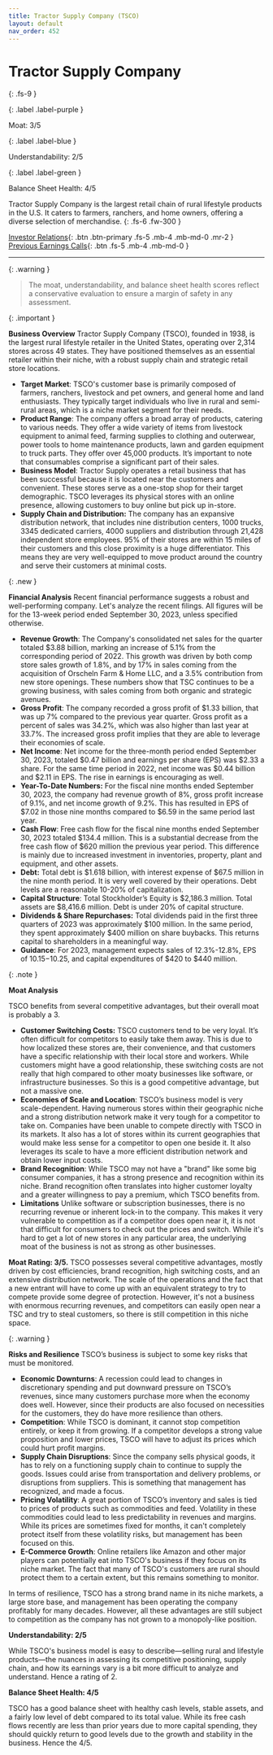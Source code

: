 ```yaml
---
title: Tractor Supply Company (TSCO)
layout: default
nav_order: 452
---
```


# Tractor Supply Company
{: .fs-9 }

{: .label .label-purple }

Moat: 3/5

{: .label .label-blue }

Understandability: 2/5

{: .label .label-green }

Balance Sheet Health: 4/5

Tractor Supply Company is the largest retail chain of rural lifestyle products in the U.S. It caters to farmers, ranchers, and home owners, offering a diverse selection of merchandise.
{: .fs-6 .fw-300 }

[Investor Relations](https://www.google.com/search?q=TSCO+investor+relations){: .btn .btn-primary .fs-5 .mb-4 .mb-md-0 .mr-2 }
[Previous Earnings Calls](https://discountingcashflows.com/company/TSCO/transcripts/){: .btn .fs-5 .mb-4 .mb-md-0 }

---

{: .warning }
>The moat, understandability, and balance sheet health scores reflect a conservative evaluation to ensure a margin of safety in any assessment.



{: .important }

**Business Overview**
Tractor Supply Company (TSCO), founded in 1938, is the largest rural lifestyle retailer in the United States, operating over 2,314 stores across 49 states. They have positioned themselves as an essential retailer within their niche, with a robust supply chain and strategic retail store locations.

*   **Target Market**: TSCO's customer base is primarily composed of farmers, ranchers, livestock and pet owners, and general home and land enthusiasts. They typically target individuals who live in rural and semi-rural areas, which is a niche market segment for their needs.
*   **Product Range**: The company offers a broad array of products, catering to various needs. They offer a wide variety of items from livestock equipment to animal feed, farming supplies to clothing and outerwear, power tools to home maintenance products, lawn and garden equipment to truck parts. They offer over 45,000 products. It’s important to note that consumables comprise a significant part of their sales.
*   **Business Model**: Tractor Supply operates a retail business that has been successful because it is located near the customers and convenient. These stores serve as a one-stop shop for their target demographic. TSCO leverages its physical stores with an online presence, allowing customers to buy online but pick up in-store.
*   **Supply Chain and Distribution:** The company has an expansive distribution network, that includes nine distribution centers, 1000 trucks, 3345 dedicated carriers, 4000 suppliers and distribution through 21,428 independent store employees. 95% of their stores are within 15 miles of their customers and this close proximity is a huge differentiator. This means they are very well-equipped to move product around the country and serve their customers at minimal costs.

{: .new }

**Financial Analysis**
Recent financial performance suggests a robust and well-performing company. Let's analyze the recent filings. All figures will be for the 13-week period ended September 30, 2023, unless specified otherwise.
* **Revenue Growth**: The Company's consolidated net sales for the quarter totaled $3.88 billion, marking an increase of 5.1% from the corresponding period of 2022. This growth was driven by both comp store sales growth of 1.8%, and by 17% in sales coming from the acquisition of Orscheln Farm & Home LLC, and a 3.5% contribution from new store openings. These numbers show that TSC continues to be a growing business, with sales coming from both organic and strategic avenues.
* **Gross Profit**: The company recorded a gross profit of $1.33 billion, that was up 7% compared to the previous year quarter. Gross profit as a percent of sales was 34.2%, which was also higher than last year at 33.7%. The increased gross profit implies that they are able to leverage their economies of scale.
* **Net Income**: Net income for the three-month period ended September 30, 2023, totaled $0.47 billion and earnings per share (EPS) was $2.33 a share. For the same time period in 2022, net income was $0.44 billion and $2.11 in EPS. The rise in earnings is encouraging as well.
* **Year-To-Date Numbers:** For the fiscal nine months ended September 30, 2023, the company had revenue growth of 8%, gross profit increase of 9.1%, and net income growth of 9.2%. This has resulted in EPS of $7.02 in those nine months compared to $6.59 in the same period last year.
*   **Cash Flow**: Free cash flow for the fiscal nine months ended September 30, 2023 totaled $134.4 million. This is a substantial decrease from the free cash flow of $620 million the previous year period. This difference is mainly due to increased investment in inventories, property, plant and equipment, and other assets.
*   **Debt:** Total debt is $1.618 billion, with interest expense of $67.5 million in the nine month period. It is very well covered by their operations. Debt levels are a reasonable 10-20% of capitalization.
*   **Capital Structure**: Total Stockholder’s Equity is $2,186.3 million. Total assets are $8,416.6 million. Debt is under 20% of capital structure.
*   **Dividends & Share Repurchases:** Total dividends paid in the first three quarters of 2023 was approximately $100 million. In the same period, they spent approximately $400 million on share buybacks. This returns capital to shareholders in a meaningful way.
* **Guidance**: For 2023, management expects sales of 12.3%-12.8%, EPS of $10.15-$10.25, and capital expenditures of $420 to $440 million.

{: .note }

**Moat Analysis**

TSCO benefits from several competitive advantages, but their overall moat is probably a 3.

*   **Customer Switching Costs:**  TSCO customers tend to be very loyal. It’s often difficult for competitors to easily take them away. This is due to how localized these stores are, their convenience, and that customers have a specific relationship with their local store and workers. While customers might have a good relationship, these switching costs are not really that high compared to other moaty businesses like software, or infrastructure businesses. So this is a good competitive advantage, but not a massive one.
*   **Economies of Scale and Location**: TSCO’s business model is very scale-dependent. Having numerous stores within their geographic niche and a strong distribution network make it very tough for a competitor to take on. Companies have been unable to compete directly with TSCO in its markets. It also has a lot of stores within its current geographies that would make less sense for a competitor to open one beside it. It also leverages its scale to have a more efficient distribution network and obtain lower input costs.
*   **Brand Recognition**: While TSCO may not have a "brand" like some big consumer companies, it has a strong presence and recognition within its niche. Brand recognition often translates into higher customer loyalty and a greater willingness to pay a premium, which TSCO benefits from.
*   **Limitations**  Unlike software or subscription businesses, there is no recurring revenue or inherent lock-in to the company. This makes it very vulnerable to competition as if a competitor does open near it, it is not that difficult for consumers to check out the prices and switch. While it's hard to get a lot of new stores in any particular area, the underlying moat of the business is not as strong as other businesses.

**Moat Rating: 3/5.**
TSCO possesses several competitive advantages, mostly driven by cost efficiencies, brand recognition, high switching costs, and an extensive distribution network. The scale of the operations and the fact that a new entrant will have to come up with an equivalent strategy to try to compete provide some degree of protection. However, it's not a business with enormous recurring revenues, and competitors can easily open near a TSC and try to steal customers, so there is still competition in this niche space.

{: .warning }

**Risks and Resilience**
TSCO’s business is subject to some key risks that must be monitored.

*   **Economic Downturns**: A recession could lead to changes in discretionary spending and put downward pressure on TSCO’s revenues, since many customers purchase more when the economy does well. However, since their products are also focused on necessities for the customers, they do have more resilience than others.
*   **Competition**: While TSCO is dominant, it cannot stop competition entirely, or keep it from growing. If a competitor develops a strong value proposition and lower prices, TSCO will have to adjust its prices which could hurt profit margins.
*   **Supply Chain Disruptions**: Since the company sells physical goods, it has to rely on a functioning supply chain to continue to supply the goods. Issues could arise from transportation and delivery problems, or disruptions from suppliers. This is something that management has recognized, and made a focus.
*   **Pricing Volatility**: A great portion of TSCO’s inventory and sales is tied to prices of products such as commodities and feed. Volatility in these commodities could lead to less predictability in revenues and margins. While its prices are sometimes fixed for months, it can't completely protect itself from these volatility risks, but management has been focused on this.
*   **E-Commerce Growth**: Online retailers like Amazon and other major players can potentially eat into TSCO's business if they focus on its niche market. The fact that many of TSCO's customers are rural should protect them to a certain extent, but this remains something to monitor.

In terms of resilience, TSCO has a strong brand name in its niche markets, a large store base, and management has been operating the company profitably for many decades. However, all these advantages are still subject to competition as the company has not grown to a monopoly-like position.

**Understandability: 2/5**

While TSCO's business model is easy to describe—selling rural and lifestyle products—the nuances in assessing its competitive positioning, supply chain, and how its earnings vary is a bit more difficult to analyze and understand. Hence a rating of 2.

**Balance Sheet Health: 4/5**

TSCO has a good balance sheet with healthy cash levels, stable assets, and a fairly low level of debt compared to its total value. While its free cash flows recently are less than prior years due to more capital spending, they should quickly return to good levels due to the growth and stability in the business. Hence the 4/5.
